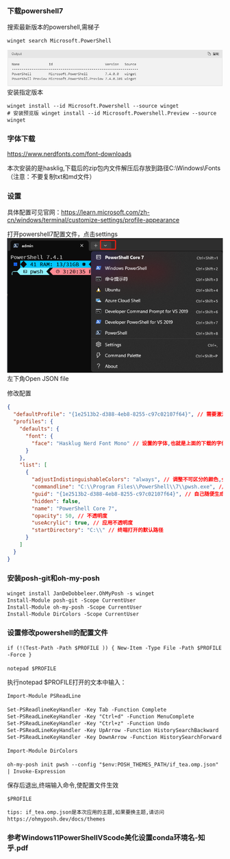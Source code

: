 ### 下载powershell7
搜索最新版本的powershell,需梯子
```shell
winget search Microsoft.PowerShell
```
![img.png](powershell搜索结果.png)
安装指定版本
```shell
winget install --id Microsoft.Powershell --source winget
# 安装预览版 winget install --id Microsoft.Powershell.Preview --source winget
```
### 字体下载
https://www.nerdfonts.com/font-downloads

本次安装的是hasklig,下载后的zip包内文件解压后存放到路径C:\Windows\Fonts（注意：不要复制txt和md文件）
### 设置
具体配置可见官网：https://learn.microsoft.com/zh-cn/windows/terminal/customize-settings/profile-appearance

打开powershell7配置文件，点击settings
![img.png](terminal配置入口.png)
左下角Open JSON file

修改配置
```json lines
{
  "defaultProfile": "{1e2513b2-d388-4eb8-8255-c97c02107f64}", // 需要激活使用的profile,与下面list中的guid保持一致
  "profiles": {
    "defaults": {
      "font": {
        "face": "Hasklug Nerd Font Mono" // 设置的字体,也就是上面的下载的字体
      }
    },
    "list": [
      {
        "adjustIndistinguishableColors": "always", // 调整不可区分的颜色,会根据背景色自动调整前景色,增加其可见度
        "commandline": "C:\\Program Files\\PowerShell\\7\\pwsh.exe", // powershell7的路径
        "guid": "{1e2513b2-d388-4eb8-8255-c97c02107f64}", // 自己随便生成,不和其他的冲突就行
        "hidden": false,
        "name": "PowerShell Core 7",
        "opacity": 50, // 不透明度
        "useAcrylic": true, // 应用不透明度
        "startDirectory": "C:\\" // 终端打开的默认路径
      }
    ]
  }
}
```
### 安装posh-git和oh-my-posh
```shell
winget install JanDeDobbeleer.OhMyPosh -s winget
Install-Module posh-git -Scope CurrentUser
Install-Module oh-my-posh -Scope CurrentUser
Install-Module DirColors -Scope CurrentUser
```

### 设置修改powershell的配置文件
```shell
if (!(Test-Path -Path $PROFILE )) { New-Item -Type File -Path $PROFILE -Force }

notepad $PROFILE
```
执行notepad $PROFILE打开的文本中输入：
```text
Import-Module PSReadLine

Set-PSReadlineKeyHandler -Key Tab -Function Complete
Set-PSReadLineKeyHandler -Key "Ctrl+d" -Function MenuComplete
Set-PSReadLineKeyHandler -Key "Ctrl+z" -Function Undo
Set-PSReadLineKeyHandler -Key UpArrow -Function HistorySearchBackward
Set-PSReadLineKeyHandler -Key DownArrow -Function HistorySearchForward

Import-Module DirColors

oh-my-posh init pwsh --config "$env:POSH_THEMES_PATH/if_tea.omp.json" | Invoke-Expression
```
保存后退出,终端输入命令,使配置文件生效
```shell
$PROFILE
```
```text
tips: if_tea.omp.json是本次应用的主题,如果要换主题,请访问 https://ohmyposh.dev/docs/themes
```

### 参考Windows11PowerShellVScode美化设置conda环境名-知乎.pdf